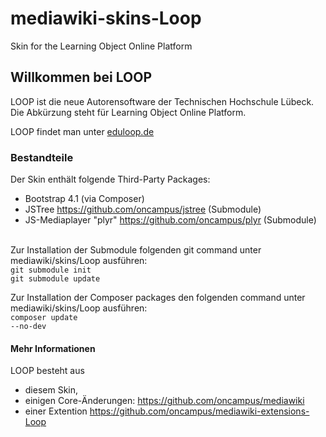 # mediawiki-skins-Loop
Skin for the Learning Object Online Platform

## Willkommen bei LOOP

LOOP ist die neue Autorensoftware der Technischen Hochschule Lübeck. Die Abkürzung steht für Learning Object Online Platform. 

LOOP findet man unter [eduloop.de](https://eduloop.de)

### Bestandteile

Der Skin enthält folgende Third-Party Packages:
- Bootstrap 4.1 (via Composer)
- JSTree https://github.com/oncampus/jstree (Submodule)<br>
- JS-Mediaplayer "plyr" https://github.com/oncampus/plyr (Submodule)<br><br>

Zur Installation der Submodule folgenden git command unter mediawiki/skins/Loop ausführen:<br>
<code>git submodule init</code><br>
<code>git submodule update</code>

Zur Installation der Composer packages den folgenden command unter mediawiki/skins/Loop ausführen:<br>
<code>composer update --no-dev</code>

#### Mehr Informationen

LOOP besteht aus
- diesem Skin,
- einigen Core-Änderungen: https://github.com/oncampus/mediawiki
- einer Extention https://github.com/oncampus/mediawiki-extensions-Loop
